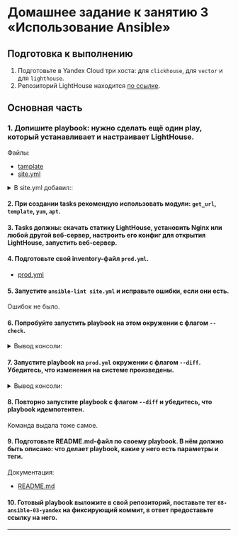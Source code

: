 # Домашнее задание к занятию 3 «Использование Ansible»

## Подготовка к выполнению

1. Подготовьте в Yandex Cloud три хоста: для `clickhouse`, для `vector` и для `lighthouse`.
2. Репозиторий LightHouse находится [по ссылке](https://github.com/VKCOM/lighthouse).

## Основная часть

### 1. Допишите playbook: нужно сделать ещё один play, который устанавливает и настраивает LightHouse.

Файлы:
- [tamplate](playbook/templates) 
- [site.yml](playbook/site.yml)

<details>
<summary>В site.yml добавил::</summary>

```sh
- name: Install lighthouse
  hosts: lighthouse-03
  handlers:
    - name: Nginx reload
      become: true
      ansible.builtin.service:
        name: nginx
        state: restarted
  pre_tasks:
    - name: Install git (Lighthouse)
      become: true
      ansible.builtin.yum:
        name: git
        state: present
    - name: Install epel-release (Lighthouse)
      become: true
      ansible.builtin.yum:
        name: epel-release
        state: present
    - name: Install nginx (Lighthouse)
      become: true
      ansible.builtin.yum:
        name: nginx
        state: present
    - name: Apply nginx config (Lighthouse)
      become: true
      ansible.builtin.template:
        src: nginx.conf.j2
        dest: /etc/nginx/nginx.conf
        mode: 0644
  tasks:
    - name: Clone repository (Lighthouse)
      ansible.builtin.git:
        repo: "{{ lighthouse_url }}"
        dest: "{{ lighthouse_dir }}"
        version: master
    - name: Apply config (Lighthouse)
      become: true
      ansible.builtin.template:
        src: lighthouse_nginx.conf.j2
        dest: /etc/nginx/conf.d/lighthouse.conf
        mode: 0644
      notify: Nginx reload
```   
</details>

#### 2. При создании tasks рекомендую использовать модули: `get_url`, `template`, `yum`, `apt`.
#### 3. Tasks должны: скачать статику LightHouse, установить Nginx или любой другой веб-сервер, настроить его конфиг для открытия LightHouse, запустить веб-сервер.
#### 4. Подготовьте свой inventory-файл `prod.yml`.

- [prod.yml](playbook/inventory/prod.yml) 

#### 5. Запустите `ansible-lint site.yml` и исправьте ошибки, если они есть.

Ошибок не было.

#### 6. Попробуйте запустить playbook на этом окружении с флагом `--check`.

<details>
<summary>Вывод консоли:</summary>

```sh
[skvorchenkov@localhost playbook]$ ansible-playbook site.yml -i inventory/prod.yml --check

PLAY [Install Clickhouse] ******************************************************

TASK [Gathering Facts] *********************************************************
ok: [clickhouse-01]

TASK [Get clickhouse distrib] **************************************************
ok: [clickhouse-01] => (item=clickhouse-client)
ok: [clickhouse-01] => (item=clickhouse-server)
ok: [clickhouse-01] => (item=clickhouse-common-static)

TASK [Install clickhouse packages] *********************************************
ok: [clickhouse-01]

TASK [Create database] *********************************************************
skipping: [clickhouse-01]

PLAY [Install Vector] **********************************************************

TASK [Gathering Facts] *********************************************************
ok: [clickhouse-02]

TASK [Download vector packages] ************************************************
ok: [clickhouse-02]

TASK [Install vector packages] *************************************************
ok: [clickhouse-02]

TASK [Apply vector template] ***************************************************
ok: [clickhouse-02]

TASK [Change vector systemd unit] **********************************************
ok: [clickhouse-02]

PLAY [Install lighthouse] ******************************************************

TASK [Gathering Facts] *********************************************************
ok: [lighthouse-03]

TASK [Install git (Lighthouse)] ************************************************
ok: [lighthouse-03]

TASK [Install epel-release (Lighthouse)] ***************************************
ok: [lighthouse-03]

TASK [Install nginx (Lighthouse)] **********************************************
ok: [lighthouse-03]

TASK [Apply nginx config (Lighthouse)] *****************************************
ok: [lighthouse-03]

TASK [Clone repository (Lighthouse)] *******************************************
ok: [lighthouse-03]

TASK [Apply config (Lighthouse)] ***********************************************
ok: [lighthouse-03]

PLAY RECAP *********************************************************************
clickhouse-01              : ok=3    changed=0    unreachable=0    failed=0    skipped=1    rescued=0    ignored=0   
clickhouse-02              : ok=5    changed=0    unreachable=0    failed=0    skipped=0    rescued=0    ignored=0   
lighthouse-03              : ok=7    changed=0    unreachable=0    failed=0    skipped=0    rescued=0    ignored=0
```   
</details>

#### 7. Запустите playbook на `prod.yml` окружении с флагом `--diff`. Убедитесь, что изменения на системе произведены.

<details>
<summary>Вывод консоли:</summary>

```sh
[skvorchenkov@localhost playbook]$ ansible-playbook site.yml -i inventory/prod.yml --diff

PLAY [Install Clickhouse] ******************************************************

TASK [Gathering Facts] *********************************************************
ok: [clickhouse-01]

TASK [Get clickhouse distrib] **************************************************
ok: [clickhouse-01] => (item=clickhouse-client)
ok: [clickhouse-01] => (item=clickhouse-server)
ok: [clickhouse-01] => (item=clickhouse-common-static)

TASK [Install clickhouse packages] *********************************************
ok: [clickhouse-01]

TASK [Create database] *********************************************************
ok: [clickhouse-01]

PLAY [Install Vector] **********************************************************

TASK [Gathering Facts] *********************************************************
ok: [clickhouse-02]

TASK [Download vector packages] ************************************************
ok: [clickhouse-02]

TASK [Install vector packages] *************************************************
ok: [clickhouse-02]

TASK [Apply vector template] ***************************************************
ok: [clickhouse-02]

TASK [Change vector systemd unit] **********************************************
ok: [clickhouse-02]

PLAY [Install lighthouse] ******************************************************

TASK [Gathering Facts] *********************************************************
ok: [lighthouse-03]

TASK [Install git (Lighthouse)] ************************************************
ok: [lighthouse-03]

TASK [Install epel-release (Lighthouse)] ***************************************
ok: [lighthouse-03]

TASK [Install nginx (Lighthouse)] **********************************************
ok: [lighthouse-03]

TASK [Apply nginx config (Lighthouse)] *****************************************
ok: [lighthouse-03]

TASK [Clone repository (Lighthouse)] *******************************************
ok: [lighthouse-03]

TASK [Apply config (Lighthouse)] ***********************************************
ok: [lighthouse-03]

PLAY RECAP *********************************************************************
clickhouse-01              : ok=4    changed=0    unreachable=0    failed=0    skipped=0    rescued=0    ignored=0   
clickhouse-02              : ok=5    changed=0    unreachable=0    failed=0    skipped=0    rescued=0    ignored=0   
lighthouse-03              : ok=7    changed=0    unreachable=0    failed=0    skipped=0    rescued=0    ignored=0  
```   
</details>

#### 8. Повторно запустите playbook с флагом `--diff` и убедитесь, что playbook идемпотентен.

Команда выдала тоже самое.

#### 9. Подготовьте README.md-файл по своему playbook. В нём должно быть описано: что делает playbook, какие у него есть параметры и теги.

Документация:  
- [README.md](playbook/README.md)

#### 10. Готовый playbook выложите в свой репозиторий, поставьте тег `08-ansible-03-yandex` на фиксирующий коммит, в ответ предоставьте ссылку на него.

---
